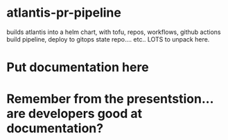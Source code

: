 # atlantis-pr-pipeline

builds atlantis into a helm chart, with tofu, repos, workflows, github
actions build pipeline, deploy to gitops state repo.... etc..  LOTS to
unpack here.

# Put documentation here

# Remember from the presentstion... are developers good at documentation?

